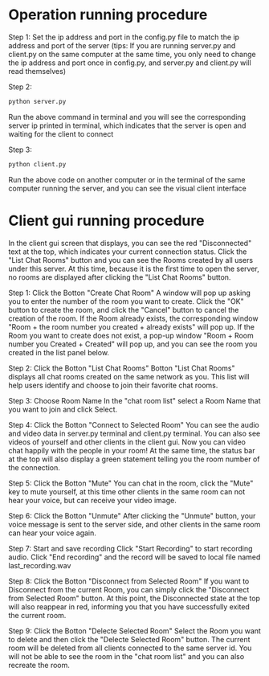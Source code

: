 # Operation running procedure

Step 1: Set the ip address and port in the config.py file to match the ip address and port of the server (tips: If you are running server.py and client.py on the same computer at the same time, you only need to change the ip address and port once in config.py, and server.py and client.py will read themselves)

Step 2: 
```bash
python server.py
```
Run the above command in terminal and you will see the corresponding server ip printed in terminal, which indicates that the server is open and waiting for the client to connect

Step 3:
```bash
python client.py
```
Run the above code on another computer or in the terminal of the same computer running the server, and you can see the visual client interface

# Client gui running procedure
In the client gui screen that displays, you can see the red "Disconnected" text at the top, which indicates your current connection status. Click the "List Chat Rooms" button and you can see the Rooms created by all users under this server. At this time, because it is the first time to open the server, no rooms are displayed after clicking the "List Chat Rooms" button.

Step 1: Click the Botton "Create Chat Room"
A window will pop up asking you to enter the number of the room you want to create. Click the "OK" button to create the room, and click the "Cancel" button to cancel the creation of the room. If the Room already exists, the corresponding window "Room + the room number you created + already exists" will pop up. If the Room you want to create does not exist, a pop-up window "Room + Room number you Created + Created" will pop up, and you can see the room you created in the list panel below.

Step 2: Click the Botton "List Chat Rooms"
Botton "List Chat Rooms" displays all chat rooms created on the same network as you. This list will help users identify and choose to join their favorite chat rooms.

Step 3: Choose Room Name 
In the "chat room list" select a Room Name that you want to join and click Select.

Step 4: Click the Botton "Connect to Selected Room"
You can see the audio and video data in server.py terminal and client.py terminal.  You can also see videos of yourself and other clients in the client gui. Now you can video chat happily with the people in your room!  At the same time, the status bar at the top will also display a green statement telling you the room number of the connection.

Step 5: Click the Botton "Mute"
You can chat in the room, click the "Mute" key to mute yourself, at this time other clients in the same room can not hear your voice, but can receive your video image.

Step 6: Click the Botton "Unmute"
After clicking the "Unmute" button, your voice message is sent to the server side, and other clients in the same room can hear your voice again.

Step 7: Start and save recording
Click "Start Recording" to start recording audio. Click "End recording" and the record will be saved to local file named last_recording.wav

Step 8: Click the Botton "Disconnect from Selected Room"
If you want to Disconnect from the current Room, you can simply click the "Disconnect from Selected Room" button. At this point, the Disconnected state at the top will also reappear in red, informing you that you have successfully exited the current room.

Step 9: Click the Botton "Delecte Selected Room"
Select the Room you want to delete and then click the "Delecte Selected Room" button. The current room will be deleted from all clients connected to the same server id. You will not be able to see the room in the "chat room list" and you can also recreate the room.

